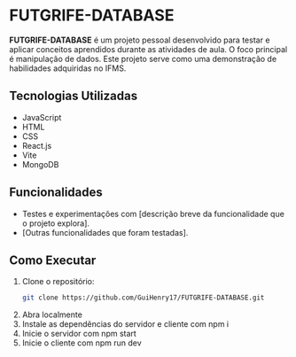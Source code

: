 # FUTGRIFE-DATABASE

**FUTGRIFE-DATABASE** é um projeto pessoal desenvolvido para testar e aplicar conceitos aprendidos durante as atividades de aula. O foco principal é manipulação de dados. Este projeto serve como uma demonstração de habilidades adquiridas no IFMS.

## Tecnologias Utilizadas

- JavaScript  
- HTML  
- CSS  
- React.js
- Vite
- MongoDB

## Funcionalidades

- Testes e experimentações com [descrição breve da funcionalidade que o projeto explora].
- [Outras funcionalidades que foram testadas].

## Como Executar

1. Clone o repositório:
   ```sh
   git clone https://github.com/GuiHenry17/FUTGRIFE-DATABASE.git
   
2. Abra localmente
3. Instale as dependências do servidor e cliente com npm i
4. Inicie o servidor com npm start
5. Inicie o cliente com npm run dev
